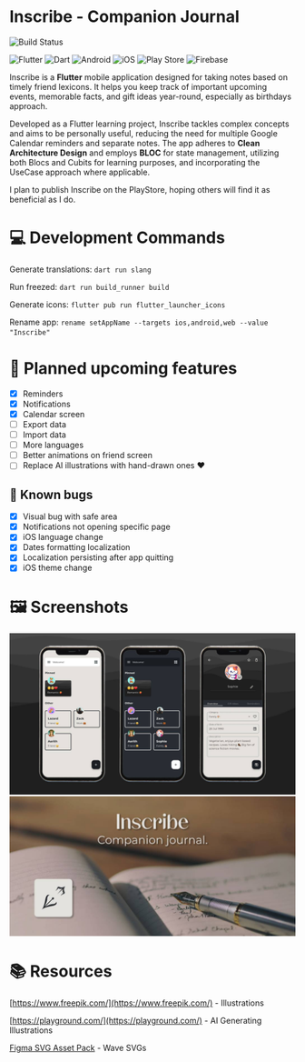 # Inscribe - Companion Journal
![Build Status](https://app.bitrise.io/app/053180ea-3d4f-4655-b64c-b9fb9ab1d797/status.svg?token=lJlpdiRH-CJE_4oD8q0Fjw)

![Flutter](https://img.shields.io/badge/Flutter-%2302569B.svg?style=for-the-badge&logo=Flutter&logoColor=white)
![Dart](https://img.shields.io/badge/dart-%230175C2.svg?style=for-the-badge&logo=dart&logoColor=white)
![Android](https://img.shields.io/badge/Android-3DDC84?style=for-the-badge&logo=android&logoColor=white)
![iOS](https://img.shields.io/badge/iOS-000000?style=for-the-badge&logo=ios&logoColor=white)
![Play Store](https://img.shields.io/badge/Google_Play-414141?style=for-the-badge&logo=google-play&logoColor=white)
![Firebase](https://img.shields.io/badge/firebase-de4c12?style=for-the-badge&logo=firebase&logoColor=ffcd34)

Inscribe is a **Flutter** mobile application designed for taking notes based on timely friend lexicons. It helps you keep track of important upcoming events, memorable facts, and gift ideas year-round, especially as birthdays approach.

Developed as a Flutter learning project, Inscribe tackles complex concepts and aims to be personally useful, reducing the need for multiple Google Calendar reminders and separate notes. The app adheres to **Clean Architecture Design** and employs **BLOC** for state management, utilizing both Blocs and Cubits for learning purposes, and incorporating the UseCase approach where applicable.

I plan to publish Inscribe on the PlayStore, hoping others will find it as beneficial as I do.

# 💻 Development Commands

Generate translations: `dart run slang`

Run freezed: `dart run build_runner build`

Generate icons: `flutter pub run flutter_launcher_icons`

Rename app: `rename setAppName --targets ios,android,web --value "Inscribe"`

# 🧠 Planned upcoming features
- [x] Reminders
- [x] Notifications
- [x] Calendar screen
- [ ] Export data
- [ ] Import data
- [ ] More languages
- [ ] Better animations on friend screen
- [ ] Replace AI illustrations with hand-drawn ones ❤️

## 🐞 Known bugs
- [x] Visual bug with safe area
- [x] Notifications not opening specific page
- [x] iOS language change
- [x] Dates formatting localization
- [x] Localization persisting after app quitting
- [x] iOS theme change

# 🖼 Screenshots

![Inscribe](assets/git_feature_image.jpg)
![Inscribe](assets/feature_graphic.jpg)


# 📚 Resources
[https://www.freepik.com/](https://www.freepik.com/) - Illustrations

[https://playground.com/](https://playground.com/) - AI Generating Illustrations

[Figma SVG Asset Pack](https://www.figma.com/file/qJfFm08K6qeLqT8enQNVer/Vector-Library---SVG-Assets-Pack-(Community)?type=design&mode=design&t=eGPguRAznDmO61Ju-0) - Wave SVGs
